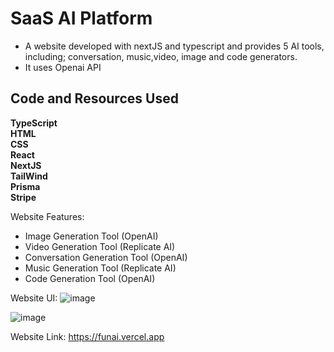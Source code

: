 #  SaaS AI Platform
- A website developed with nextJS and typescript and provides 5 AI tools, including; conversation, music,video, image and code generators.
- It uses Openai API

## Code and Resources Used

**TypeScript**
<br>
**HTML**
<br>
**CSS**
<br>
**React**
<br>
**NextJS**
<br>
**TailWind**
<br>
**Prisma**
<br>
**Stripe**

Website Features:
- Image Generation Tool (OpenAI)
- Video Generation Tool (Replicate AI)
- Conversation Generation Tool (OpenAI)
- Music Generation Tool (Replicate AI)
- Code Generation Tool (OpenAI)

Website UI:
![image](https://github.com/Khlement/AI-SaaS/assets/87413037/e27e7dd4-c32b-4bd8-b845-bf7ffe724fa8)


![image](https://github.com/Khlement/AI-SaaS/assets/87413037/ca16e328-fe9d-4557-8688-f863a846a8f3)

Website Link:
https://funai.vercel.app


  



